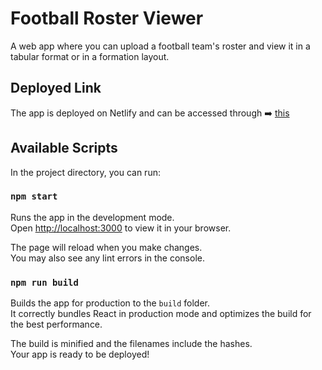 # Football Roster Viewer

A web app where you can upload a football team's roster and view it in a tabular format or in a formation layout. 

## Deployed Link 
The app is deployed on Netlify and can be accessed through ➡️ [this](https://football-roster-viewer.netlify.app)

## Available Scripts

In the project directory, you can run:

### `npm start`

Runs the app in the development mode.\
Open [http://localhost:3000](http://localhost:3000) to view it in your browser.

The page will reload when you make changes.\
You may also see any lint errors in the console.


### `npm run build`

Builds the app for production to the `build` folder.\
It correctly bundles React in production mode and optimizes the build for the best performance.

The build is minified and the filenames include the hashes.\
Your app is ready to be deployed!


